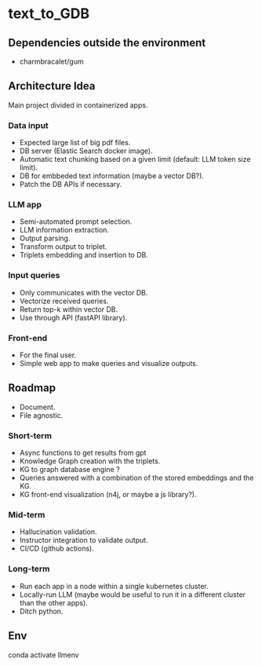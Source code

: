 # text_to_GDB

## Dependencies outside the environment
- charmbracalet/gum

## Architecture Idea

Main project divided in containerized apps.

### Data input
- Expected large list of big pdf files.
- DB server (Elastic Search docker image).
- Automatic text chunking based on a given limit (default: LLM token size limit).
- DB for embbeded text information (maybe a vector DB?).
- Patch the DB APIs if necessary.

### LLM app
- Semi-automated prompt selection.
- LLM information extraction.
- Output parsing.
- Transform output to triplet.
- Triplets embedding and insertion to DB.

### Input queries
- Only communicates with the vector DB.
- Vectorize received queries.
- Return top-k within vector DB.
- Use through API (fastAPI library).

### Front-end
- For the final user.
- Simple web app to make queries and visualize outputs.

## Roadmap

- Document.
- File agnostic.

### Short-term
- Async functions to get results from gpt
- Knowledge Graph creation with the triplets.
- KG to graph database engine ?
- Queries answered with a combination of the stored embeddings and the KG.
- KG front-end visualization (n4j, or maybe a js library?).

### Mid-term
- Hallucination validation.
- Instructor integration to validate output.
- CI/CD (github actions).

### Long-term
- Run each app in a node within a single kubernetes cluster.
- Locally-run LLM (maybe would be useful to run it in a different cluster than the other apps).
- Ditch python.

## Env
conda activate llmenv
